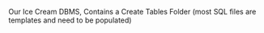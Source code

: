 Our Ice Cream DBMS, Contains a Create Tables Folder (most SQL files are templates and need to be populated)